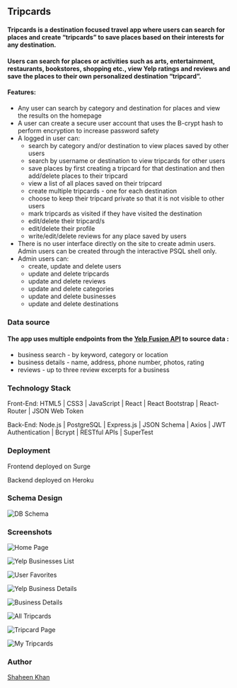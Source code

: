 ## **Tripcards** 

#### Tripcards is a destination focused travel app where users can search for places and create “tripcards” to save places based on their interests for any destination.


#### Users can search for places or activities such as arts, entertainment, restaurants, bookstores, shopping etc., view Yelp ratings and reviews and save the places to their own personalized destination “tripcard”.

#### **Features:**
- Any user can search by category and destination for places and view the results on the homepage
- A user can create a secure user account that uses the B-crypt hash to perform encryption to increase password safety
- A logged in user can:
  - search by category and/or destination to view places saved by other users 
  - search by username or destination to view tripcards for other users  
  - save places by first creating a tripcard for that destination and then add/delete places to their tripcard
  - view a list of all places saved on their tripcard
  - create multiple tripcards - one for each destination
  - choose to keep their tripcard private so that it is not visible to other users
  - mark tripcards as visited if they have visited the destination 
  - edit/delete their tripcard/s
  - edit/delete their profile
  - write/edit/delete reviews for any place saved by users
- There is no user interface directly on the site to create admin users. Admin users can be created through the interactive PSQL shell only. 
- Admin users can:
  - create, update and delete users 
  - update and delete tripcards 
  - update and delete reviews
  - update and delete categories 
  - update and delete businesses 
  - update and delete destinations
  



### **Data source**
#### The app uses multiple endpoints from the [Yelp Fusion API](https://fusion.yelp.com/) to source data :
 - business search - by keyword, category or location
 - business details - name, address, phone number, photos, rating
 - reviews - up to three review excerpts for a business


### **Technology Stack**
Front-End: HTML5 | CSS3 | JavaScript | React | React Bootstrap | React-Router | JSON Web Token

Back-End: Node.js | PostgreSQL | Express.js | JSON Schema | Axios | JWT Authentication | Bcrypt | RESTful APIs | SuperTest

### **Deployment**

Frontend deployed on Surge

Backend deployed on Heroku


### Schema Design

![DB Schema](Capstone_2_backend/src/DB_Schema_v5.png "DB_Schema diagram")


### Screenshots

![Home Page](Capstone_2_frontend/src/readme_images/HomePage.png "HomePage")

![Yelp Businesses List](Capstone_2_frontend/src/readme_images/YelpBusinessesList.png "Businesses List")

![User Favorites](Capstone_2_frontend/src/readme_images/UserFavorites.png "User Favorites")

![Yelp Business Details](Capstone_2_frontend/src/readme_images/YelpBusinessPage.png "Yelp Business Details")

![Business Details](Capstone_2_frontend/src/readme_images/BusinessPage.png "Business Details")

![All Tripcards](Capstone_2_frontend/src/readme_images/AllTripcards.png "All Tripcards")

![Tripcard Page](Capstone_2_frontend/src/readme_images/TripcardPage.png "Tripcard Page")

![My Tripcards](Capstone_2_frontend/src/readme_images/MyTripcards.png "My Tripcards")



### Author

[Shaheen Khan](https://github.com/ShaheenKhan99)



